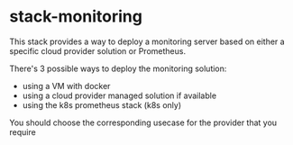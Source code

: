 # stack-monitoring

This stack provides a way to deploy a monitoring server based on either a specific cloud provider solution or Prometheus.

There's 3 possible ways to deploy the monitoring solution:

- using a VM with docker
- using a cloud provider managed solution if available
- using the k8s prometheus stack (k8s only)

You should choose the corresponding usecase for the provider that you require
